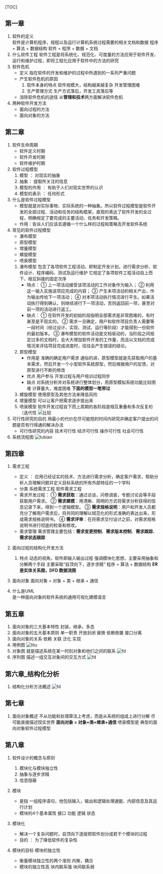 [TOC]

## 第一章 

1. 软件的定义  
    软件是计算机程序，规程以及运行计算机系统过程需要的相关文档和数据
    程序 = 算法 + 数据结构
    软件 = 程序 + 数据 + 文档
2. 什么软件工程
    软件工程是将系统化、规范化、可度量的方法应用于软件开发、运行和维护过程，即将工程化应用于软件中的方法的研究
3. 软件危机
    * 定义
        指在软件的开发和维护的过程中所遇到的一系列严重问题
    * 产生软件危机的原因
        1. 软件本身的特点
            软件规模大，结构越来越复杂
            开发管理困难
        2. 生产管理方式
            生产方式落后，开发工具落后等
    * 消除软件危机的途径
        从**管理和技术**两方面解决软件危机
4. 两种软件开发方法
    * 面向过程的方法
    * 面向对象的方法

## 第二章

1. 软件生命周期
    * 软件定义时期
    * 软件开发时期
    * 软件维护时期
2. 软件过程模型
    1. 模型 ： 对现实的抽象
    2. 抽象： 提取所关注的信息
    3. 模型的作用 ： 有助于人们对现实世界的认识
    4. 模型的表示 ： 任何形式
3. 什么是软件过程模型
    * 模型就是对实际事物、实际系统的一种抽象。所以软件过程模型是软件开发的全部过程、活动和任务的结构框架，直观的表达了软件开发的全过程，明确规定了要完成的主要活动、任务和开发策略。
    * 作用：告诉人们应该去遵循一个什么样的过程和策略去开发软件系统
4. 常见的软件过程模型
    * 瀑布模型
    * 原型模型
    * 增量模型
    * 螺旋模型
    * 喷泉模型
    1. 瀑布模型
        包含了各项软件工程活动，即制定开发计划，进行需求分析、软件设计、程序编码、测试及运行维护
        它规定了各项软件工程活动自上而下、相互斜接的固定次序
        * 特点：
            ① 上一项活动接受该项活动的工作对象作为输入；
            ② 利用这一输入实施该项应完成的内容；
            ③ 产生本项活动的相关产出，作为输出传给下一项活动；
            ④ 对本项活动执行情况进行平生。如果活动执行得到确认，则继续进行下一项活动，否则返回前一项，甚至对前一项的活动进行返工。
        * 缺点：
            ① 在软件开发的初始阶段指明全部需求是非常困难的，有时甚至是不现实的。
            ② 需求一旦确定，用户和软件项目负责人需要等一段时间（经过设计、实现、测试、运行等阶段）才能得到一份软件的最初版本。
            ③ 瀑布模型的软件活动是文档驱动的，当阶段之间规定过多的文档时，会大大增加软件开发的工作量，而且以文档的完成情况来评估项目完成进度时，往往会产生错误的结论。
    2. 原型模型
        * 作用是 准确的确定用户需求
            通俗的讲，原型模型就是先获取用户的基本需求，然后开发一个小型软件系统原型，然后根据用户的反馈，对原型进行不断的修改
        * 优点 
            用户参与
            开发过程与用户培训过程同步
        * 缺点
            对系统分析并对系统进行整体划分，用原型模拟系统功能比较困难
            计算量大，难度困难
    **下面的模型一笔带过**
    3. 螺旋模型
        使用原型及其他方法来降低风险
    4. 增量模型
        可以让客户把需求逐步提出来
    5. 喷泉模型
        软件开发过程自下而上周期的各阶段是相互重叠和多次反复的（迭代性
    ![比较](img/比较.png)
5. 可行性研究的目的
    用最小的代价在尽可能短的时间内研究并确定客户提出的问题是否有行得通的解决办法
    * 可行性研究的内容
        技术可行性
        经济可行性
        操作可行性
        社会可行性
6. 系统流程图
    ![tubiao ](img/符号.png)

## 第四章

1. 需求工程
    * 定义 ： 应用已经证实的技术、方法进行需求分析，确定客户需求，帮助分析人员理解问题并定义目标系统的所有外部特征的一个学科
    * 分类
        系统需求工程
        软件需求工程
    * 需求开发过程：
        ① **需求获取**：通过访谈，问卷调查，专题讨论会等手段获取用户需求。
        ② **需求建模**：用清晰、简明的方式将需求分析获得的信息记录下来，得到一个逻辑模型。
        ③ **需求规格说明**：用户和开发人员都充分了解用户需求后，将共同的理解以规范化的形式准确的表达出来，形成需求规格说明书。
        ④ **需求评审**：在将需求交付设计之前，对需求规格说明书进行彻底的检查和修改。
    * 需求管理
        需求管理主要包括：**需求变更控制**、**需求版本控制**、**需求跟踪**、**需求状态跟踪**
2. 面向过程的结构化开发方法
    1. 特点
        动态的视角，软件即输入输出过程
        强调模块化思想，主要采用抽象和分解两个手段
        主要采取“自顶向下，逐步求精”
        程序 = 算法 + 数据结构
    **ER 是实体关系图，DFD 数据流图**   
3. 面向对象 
    面向对象 = 对象 + 类 + 继承 + 通信

4. 什么是UML  
    是一种面向对象的软件系统的通用可视化建模语言

## 第五章

1. 面向对象的三大基本特性
    封装，继承，多态
2. 面向对象的五大基本原则
    单一职责
    开放封闭
    替换
    依赖倒置
    接口分离
3. 面向对象的关系
    依赖
    关联
    泛化
    实现
4. 用例图
    ![litu ](img/例图.png)
5. 对象图
    就是描述系统在某一时刻对象和他们之间的联系
    ![fd](img/对象图.png)
6. 序列图
    描述一组交互对象间的交互方式
    ![fd](img/序列图.png)

## 第六章_结构化分析

1. 结构化分析方法概述
    ![fd](img/结构化.png)

## 第七章

1. 面向对象概述
    不从功能和处理算法上考虑，而是从系统的组成上进行分解
    尽可能直接描述现实世界
**面向对象 = 对象+类+继承+通信**
喷泉模型是 典型的面向对象软件过程模型

## 第八章

1. 软件设计的概念与原则
    1. 模块化与模块独立性
    2. 抽象与逐步求精
    3. 信息隐蔽

2. 模块
    * 是指 一组程序语句，他包括输入，输出和逻辑处理通能、内部信息及其运行计划
    * 模块的4个基本属性
        接口
        功能
        逻辑
        状态
3. 模块化
    * 解决一个复杂问题时，自顶向下逐层把软件划分成若干个模块的过程
    * 目的 ： 为了降低软件的复杂性
4. 模块的目标
    模块的独立性
    * 衡量模块独立性的两个准则
        内聚，耦合
    * 模块的独立性高
        块内联系强
        块间联系弱
             

